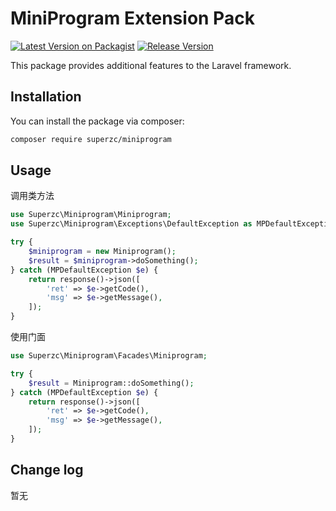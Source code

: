 # MiniProgram Extension Pack

[![Latest Version on Packagist](https://img.shields.io/packagist/v/superzc/miniprogram.svg?style=flat-square)](https://packagist.org/packages/superzc/miniprogram)
[![Release Version](https://img.shields.io/badge/release-1.0.0-red.svg)](https://github.com/supermanzcj/miniprogram/releases)

This package provides additional features to the Laravel framework.


## Installation

You can install the package via composer:

```bash
composer require superzc/miniprogram
```

## Usage

调用类方法
```php
use Superzc\Miniprogram\Miniprogram;
use Superzc\Miniprogram\Exceptions\DefaultException as MPDefaultException;

try {
    $miniprogram = new Miniprogram();
    $result = $miniprogram->doSomething();
} catch (MPDefaultException $e) {
    return response()->json([
        'ret' => $e->getCode(),
        'msg' => $e->getMessage(),
    ]);
}
```

使用门面
```php
use Superzc\Miniprogram\Facades\Miniprogram;

try {
    $result = Miniprogram::doSomething();
} catch (MPDefaultException $e) {
    return response()->json([
        'ret' => $e->getCode(),
        'msg' => $e->getMessage(),
    ]);
}
```

## Change log
暂无